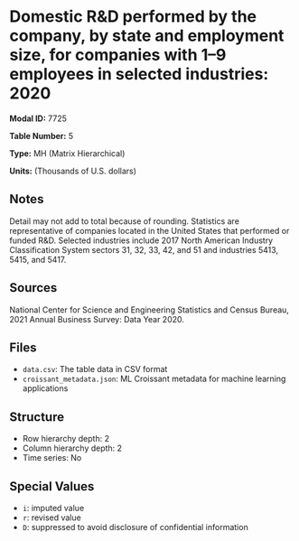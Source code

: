 # Domestic R&D performed by the company, by state and employment size, for companies with 1–9 employees in selected industries: 2020

**Modal ID:** 7725

**Table Number:** 5

**Type:** MH (Matrix Hierarchical)

**Units:** (Thousands of U.S. dollars)

## Notes

Detail may not add to total because of rounding. Statistics are representative of companies located in the United States that performed or funded R&D. Selected industries include 2017 North American Industry Classification System sectors 31, 32, 33, 42, and 51 and industries 5413, 5415, and 5417.

## Sources

National Center for Science and Engineering Statistics and Census Bureau, 2021 Annual Business Survey: Data Year 2020.

## Files

- `data.csv`: The table data in CSV format
- `croissant_metadata.json`: ML Croissant metadata for machine learning applications

## Structure

- Row hierarchy depth: 2
- Column hierarchy depth: 2
- Time series: No

## Special Values

- `i`: imputed value
- `r`: revised value
- `D`: suppressed to avoid disclosure of confidential information
